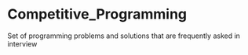 # Competitive_Programming
Set of programming problems and solutions that are frequently asked in interview
